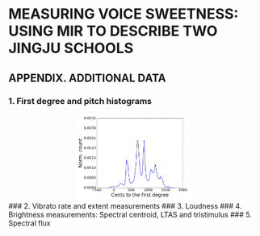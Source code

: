 # MEASURING VOICE SWEETNESS: USING MIR TO DESCRIBE TWO JINGJU SCHOOLS
## APPENDIX. ADDITIONAL DATA
### 1. First degree and pitch histograms
<div align="center">
        <img width="45%" src="fig/fhc-histo-labelled.PNG" alt="About screen" title="About screen"</img>
        <img height="0" width="8px">
</div>
<!--![alt tag](https://github.com/jingjusweetness/jingjusweetnessISMIR2015/blob/master/fig/fhc-histo-labelled.png)-->
### 2. Vibrato rate and extent measurements
### 3. Loudness
### 4. Brightness measurements: Spectral centroid, LTAS and tristimulus
### 5. Spectral flux

